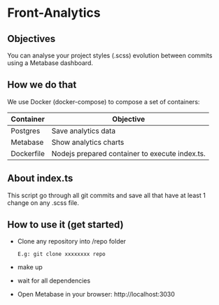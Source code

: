 # Front-Analytics

## Objectives

You can analyse your project styles (.scss) evolution between commits using a Metabase dashboard.

## How we do that

We use Docker (docker-compose) to compose a set of containers:

| Container     | Objective                                        |
| ------------- | ----------------------------------------------   |
| Postgres      | Save analytics data                              |
| Metabase      | Show analytics charts                            |
| Dockerfile    | Nodejs prepared container to execute index.ts.   |


## About index.ts

This script go through all git commits and save all that have at least 1 change on any .scss file.

## How to use it (get started)

* Clone any repository into /repo folder

  ```E.g: git clone xxxxxxxx repo```

* make up

* wait for all dependencies

* Open Metabase in your browser: http://localhost:3030